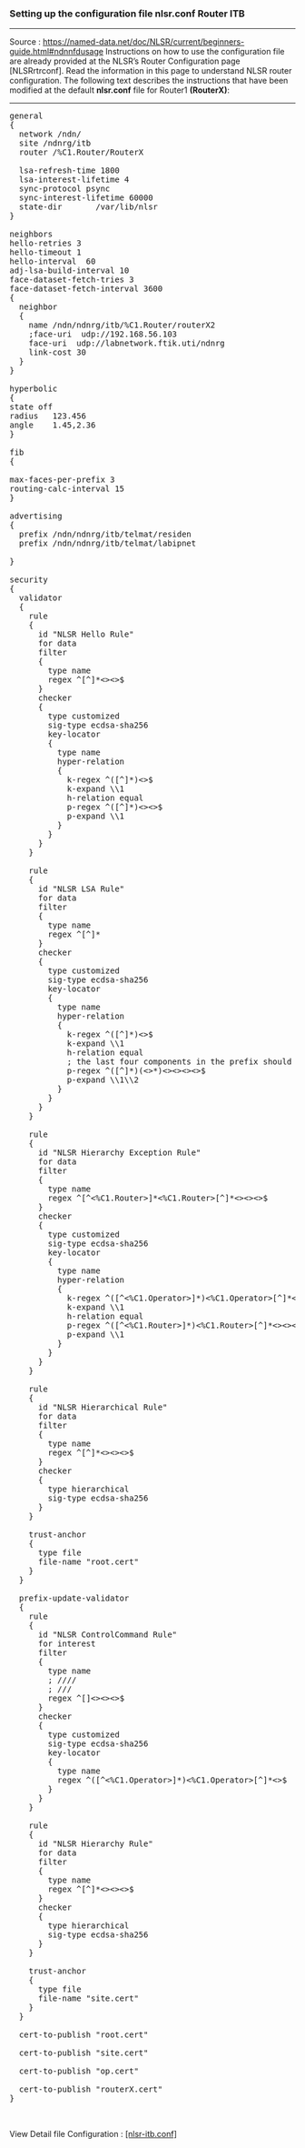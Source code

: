 ### Setting up the configuration file <b>nlsr.conf</b> Router ITB
***
Source : https://named-data.net/doc/NLSR/current/beginners-guide.html#ndnnfdusage
Instructions on how to use the configuration file are already provided at the NLSR’s Router Configuration page [NLSRrtrconf]. Read the information in this page to understand NLSR router configuration. The following text describes the instructions that have been modified at the default <b>nlsr.conf</b> file for Router1 <b>(RouterX)</b>:
***

<pre>
general
{
  network /ndn/                             
  site /ndnrg/itb                         
  router /%C1.Router/RouterX   

  lsa-refresh-time 1800         
  lsa-interest-lifetime 4      
  sync-protocol psync    
  sync-interest-lifetime 60000 
  state-dir       /var/lib/nlsr 
}

neighbors
hello-retries 3 
hello-timeout 1
hello-interval  60  
adj-lsa-build-interval 10   
face-dataset-fetch-tries 3 
face-dataset-fetch-interval 3600
{
  neighbor
  {
    name /ndn/ndnrg/itb/%C1.Router/routerX2  
    ;face-uri  udp://192.168.56.103          
    face-uri  udp://labnetwork.ftik.uti/ndnrg          
    link-cost 30                             
  }
}

hyperbolic
{
state off 
radius   123.456
angle    1.45,2.36
}

fib
{

max-faces-per-prefix 3
routing-calc-interval 15
}

advertising
{
  prefix /ndn/ndnrg/itb/telmat/residen 
  prefix /ndn/ndnrg/itb/telmat/labipnet   
    
}

security
{
  validator
  {
    rule
	{
	  id "NLSR Hello Rule"
      for data
      filter
      {
        type name
        regex ^[^<nlsr><INFO>]*<nlsr><INFO><><>$
      }
      checker
      {
        type customized
        sig-type ecdsa-sha256
        key-locator
        {
          type name
          hyper-relation
          {
            k-regex ^([^<KEY><nlsr>]*)<nlsr><KEY><>$
            k-expand \\1
            h-relation equal
            p-regex ^([^<nlsr><INFO>]*)<nlsr><INFO><><>$
            p-expand \\1
          }
        }
      }
    }

    rule
    {
      id "NLSR LSA Rule"
      for data
      filter
      {
        type name
        regex ^[^<nlsr><LSA>]*<nlsr><LSA>
      }
      checker
      {
        type customized
        sig-type ecdsa-sha256
        key-locator
        {
          type name
          hyper-relation
          {
            k-regex ^([^<KEY><nlsr>]*)<nlsr><KEY><>$
            k-expand \\1
            h-relation equal
            ; the last four components in the prefix should be <lsaType><seqNo><version><segmentNo>
            p-regex ^<localhop>([^<nlsr><LSA>]*)<nlsr><LSA>(<>*)<><><><>$
            p-expand \\1\\2
          }
        }
      }
    }

    rule
    {
      id "NLSR Hierarchy Exception Rule"
      for data
      filter
      {
        type name
        regex ^[^<KEY><%C1.Router>]*<%C1.Router>[^<KEY><nlsr>]*<KEY><><><>$
      }
      checker
      {
        type customized
        sig-type ecdsa-sha256
        key-locator
        {
          type name
          hyper-relation
          {
            k-regex ^([^<KEY><%C1.Operator>]*)<%C1.Operator>[^<KEY>]*<KEY><>$
            k-expand \\1
            h-relation equal
            p-regex ^([^<KEY><%C1.Router>]*)<%C1.Router>[^<KEY>]*<KEY><><><>$
            p-expand \\1
          }
        }
      }
    }

    rule
    {
      id "NLSR Hierarchical Rule"
      for data
      filter
      {
        type name
        regex ^[^<KEY>]*<KEY><><><>$
      }
      checker
      {
        type hierarchical
        sig-type ecdsa-sha256
      }
    }

    trust-anchor
    {
      type file
      file-name "root.cert"
    }
  }

  prefix-update-validator
  {
    rule
    {
      id "NLSR ControlCommand Rule"
      for interest
      filter
      {
        type name
        ; /<prefix>/<management-module>/<command-verb>/<control-parameters>
        ; /<timestamp>/<random-value>/<signed-interests-components>
        regex ^<localhost><nlsr><prefix-update>[<advertise><withdraw>]<><><>$
      }
      checker
      {
        type customized
        sig-type ecdsa-sha256
        key-locator
        {
          type name
          regex ^([^<KEY><%C1.Operator>]*)<%C1.Operator>[^<KEY>]*<KEY><>$
        }
      }
    }

    rule
    {
      id "NLSR Hierarchy Rule"
      for data
      filter
      {
        type name
        regex ^[^<KEY>]*<KEY><><><>$
      }
      checker
      {
        type hierarchical
        sig-type ecdsa-sha256
      }
    }

    trust-anchor
    {
      type file
      file-name "site.cert"
    }
  }

  cert-to-publish "root.cert"      

  cert-to-publish "site.cert"     

  cert-to-publish "op.cert"        

  cert-to-publish "routerX.cert"  
}


</pre>

View Detail file Configuration : [[nlsr-itb.conf]](https://github.com/syaifulahdan/Mini-NDN-Work/blob/main/Assignment%202:NDNrg-Topology/NDNrg-Image-Node2/nlsr-uti.conf)
